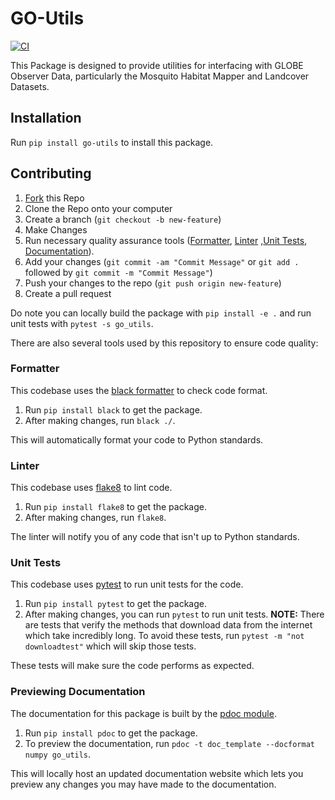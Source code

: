 # GO-Utils
[![CI](https://github.com/IGES-Geospatial/globe-observer-utils/actions/workflows/CI.yml/badge.svg)](https://github.com/IGES-Geospatial/globe-observer-utils/actions/workflows/CI.yml)

This Package is designed to provide utilities for interfacing with GLOBE Observer Data, particularly the Mosquito Habitat Mapper and Landcover Datasets.

## Installation
Run `pip install go-utils` to install this package.

## Contributing

1. [Fork](https://github.com/IGES-Geospatial/globe-observer-utils/fork) this Repo
2. Clone the Repo onto your computer
3. Create a branch (`git checkout -b new-feature`)
4. Make Changes
5. Run necessary quality assurance tools ([Formatter](#Formatter), [Linter](#Linter) ,[Unit Tests](#Unit-Tests), [Documentation](#Previewing-Documentation)).
6. Add your changes (`git commit -am "Commit Message"` or `git add .` followed by `git commit -m "Commit Message"`)
7. Push your changes to the repo (`git push origin new-feature`)
8. Create a pull request

Do note you can locally build the package with `pip install -e .` and run unit tests with `pytest -s go_utils`.

There are also several tools used by this repository to ensure code quality:

### Formatter
This codebase uses the [black formatter](https://github.com/psf/black) to check code format. 

1. Run `pip install black` to get the package.
2. After making changes, run `black ./`.

This will automatically format your code to Python standards.

### Linter
This codebase uses [flake8](https://github.com/pycqa/flake8) to lint code. 

1. Run `pip install flake8` to get the package.
2. After making changes, run `flake8`.

The linter will notify you of any code that isn't up to Python standards.

### Unit Tests
This codebase uses [pytest](https://github.com/pytest-dev/pytest) to run unit tests for the code. 

1. Run `pip install pytest` to get the package. 
2. After making changes, you can run `pytest` to run unit tests. **NOTE:** There are tests that verify the methods that download data from the internet which take incredibly long. To avoid these tests, run `pytest -m "not downloadtest"` which will skip those tests.

These tests will make sure the code performs as expected.

### Previewing Documentation
The documentation for this package is built by the [pdoc module](https://github.com/mitmproxy/pdoc). 

1. Run `pip install pdoc` to get the package.
2. To preview the documentation, run `pdoc -t doc_template --docformat numpy go_utils`.

This will locally host an updated documentation website which lets you preview any changes you may have made to the documentation.
